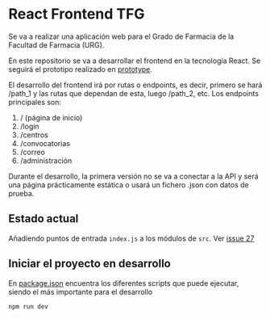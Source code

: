 # React Frontend TFG

Se va a realizar una aplicación web para el Grado de Farmacia
de la Facultad de Farmacia (URG).

En este repositorio se va a desarrollar el frontend en la tecnología
React. Se seguirá el prototipo realizado en [prototype](./prototype/README.md).

El desarrollo del frontend irá por rutas o endpoints, es decir, primero
se hará /path_1 y las rutas que dependan de esta, luego /path_2, etc.
Los endpoints principales son:

1. / (página de inicio)
2. /login
3. /centros
4. /convocatorias
5. /correo
6. /administración

Durante el desarrollo, la primera versión no se va a conectar a la API y será
una página prácticamente estática o usará un fichero .json con datos de prueba.

## Estado actual

Añadiendo puntos de entrada `index.js` a los módulos de `src`. Ver [issue 27](https://github.com/JoseCarlosPPK/frontend_tfg/issues/27)

## Iniciar el proyecto en desarrollo

En [package.json](./package.json) encuentra los diferentes scripts que puede
ejecutar, siendo el más importante para el desarrollo

```
npm run dev
```
